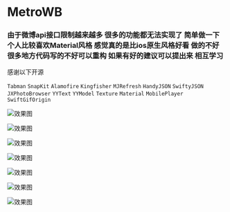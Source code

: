 # MetroWB

### 由于微博api接口限制越来越多 很多的功能都无法实现了 简单做一下 个人比较喜欢Material风格 感觉真的是比ios原生风格好看  做的不好 很多地方代码写的不好可以重构 如果有好的建议可以提出来 相互学习

感谢以下开源

`Tabman`
`SnapKit`
`Alamofire`
`Kingfisher`
`MJRefresh`
`HandyJSON`
`SwiftyJSON`
`JXPhotoBrowser`
`YYText`
`YYModel`
`Texture`
`Material`
`MobilePlayer`
`SwiftGifOrigin`

![效果图](https://github.com/wangzhibiao/MetroWB/blob/master/MetroWB/MetroWB/readmesrc/WechatIMG15.jpeg)

![效果图](https://github.com/wangzhibiao/MetroWB/blob/master/MetroWB/MetroWB/readmesrc/WechatIMG16.jpeg)

![效果图](https://github.com/wangzhibiao/MetroWB/blob/master/MetroWB/MetroWB/readmesrc/WechatIMG17.jpeg)

![效果图](https://github.com/wangzhibiao/MetroWB/blob/master/MetroWB/MetroWB/readmesrc/WechatIMG18.jpeg)

![效果图](https://github.com/wangzhibiao/MetroWB/blob/master/MetroWB/MetroWB/readmesrc/WechatIMG19.jpeg)

![效果图](https://github.com/wangzhibiao/MetroWB/blob/master/MetroWB/MetroWB/readmesrc/WechatIMG20.jpeg)

![效果图](https://github.com/wangzhibiao/MetroWB/blob/master/MetroWB/MetroWB/readmesrc/WechatIMG21.jpeg)

